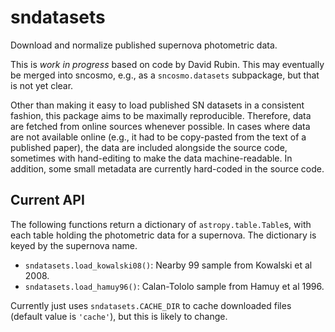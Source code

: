 # sndatasets

Download and normalize published supernova photometric data.

This is *work in progress* based on code by David Rubin. This may
eventually be merged into sncosmo, e.g., as a `sncosmo.datasets`
subpackage, but that is not yet clear.

Other than making it easy to load published SN datasets in a
consistent fashion, this package aims to be maximally
reproducible. Therefore, data are fetched from online sources whenever
possible. In cases where data are not available online (e.g., it had
to be copy-pasted from the text of a published paper), the data are
included alongside the source code, sometimes with hand-editing to
make the data machine-readable. In addition, some small metadata are
currently hard-coded in the source code.

## Current API

The following functions return a dictionary of `astropy.table.Table`s,
with each table holding the photometric data for a supernova. The
dictionary is keyed by the supernova name.

- `sndatasets.load_kowalski08()`: Nearby 99 sample from Kowalski et al 2008.
- `sndatasets.load_hamuy96()`: Calan-Tololo sample from Hamuy et al 1996.

Currently just uses `sndatasets.CACHE_DIR` to cache downloaded files
(default value is `'cache'`), but this is likely to change.
